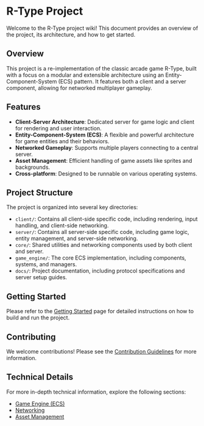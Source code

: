 # R-Type Project

Welcome to the R-Type project wiki! This document provides an overview of the project, its architecture, and how to get started.

## Overview

This project is a re-implementation of the classic arcade game R-Type, built with a focus on a modular and extensible architecture using an Entity-Component-System (ECS) pattern. It features both a client and a server component, allowing for networked multiplayer gameplay.

## Features

*   **Client-Server Architecture**: Dedicated server for game logic and client for rendering and user interaction.
*   **Entity-Component-System (ECS)**: A flexible and powerful architecture for game entities and their behaviors.
*   **Networked Gameplay**: Supports multiple players connecting to a central server.
*   **Asset Management**: Efficient handling of game assets like sprites and backgrounds.
*   **Cross-platform**: Designed to be runnable on various operating systems.

## Project Structure

The project is organized into several key directories:

*   `client/`: Contains all client-side specific code, including rendering, input handling, and client-side networking.
*   `server/`: Contains all server-side specific code, including game logic, entity management, and server-side networking.
*   `core/`: Shared utilities and networking components used by both client and server.
*   `game_engine/`: The core ECS implementation, including components, systems, and managers.
*   `docs/`: Project documentation, including protocol specifications and server setup guides.

## Getting Started

Please refer to the [Getting Started](GettingStarted.md) page for detailed instructions on how to build and run the project.

## Contributing

We welcome contributions! Please see the [Contribution Guidelines](ContributionGuidelines.md) for more information.

## Technical Details

For more in-depth technical information, explore the following sections:

*   [Game Engine (ECS)](GameEngineECS.md)
*   [Networking](Networking.md)
*   [Asset Management](AssetManagement.md)
